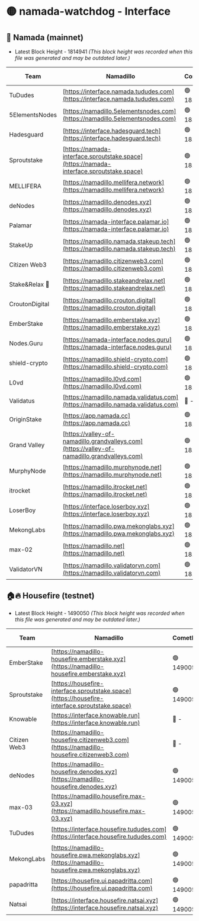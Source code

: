 # 🟡 namada-watchdog - Interface

## 🚀 Namada (mainnet)
- Latest Block Height - 1814941 *(This block height was recorded when this file was generated and may be outdated later.)*

| Team | Namadillo | CometBFT | Indexer | MASP Indexer |
|-|-|-|-|-|
| TuDudes | [https://interface.namada.tududes.com](https://interface.namada.tududes.com) | 🟢 1814922 | 🟢 1814922 | 🟢 1814922 |
| 5ElementsNodes | [https://namadillo.5elementsnodes.com](https://namadillo.5elementsnodes.com) | 🟢 1814923 | 🟢 1814922 | 🟢 1814923 |
| Hadesguard | [https://interface.hadesguard.tech](https://interface.hadesguard.tech) | 🟢 1814923 | 🟢 1814923 | 🟢 1814923 |
| Sproutstake | [https://namada-interface.sproutstake.space](https://namada-interface.sproutstake.space) | 🟢 1814924 | 🟢 1814924 | 🟢 1814924 |
| MELLIFERA | [https://namadillo.mellifera.network](https://namadillo.mellifera.network) | 🟢 1814925 | 🟢 1814924 | 🟢 1814924 |
| deNodes | [https://namadillo.denodes.xyz](https://namadillo.denodes.xyz) | 🟢 1814925 | 🟢 1814925 | 🟢 1814925 |
| Palamar | [https://namada-interface.palamar.io](https://namada-interface.palamar.io) | 🟢 1814926 | 🟢 1814925 | 🟢 1814925 |
| StakeUp | [https://namadillo.namada.stakeup.tech](https://namadillo.namada.stakeup.tech) | 🟢 1814926 | 🟢 1814926 | 🟢 1814926 |
| Citizen Web3 | [https://namadillo.citizenweb3.com](https://namadillo.citizenweb3.com) | 🟢 1814927 | 🟢 1814926 | 🔴 - |
| Stake&Relax 🦥 | [https://namadillo.stakeandrelax.net](https://namadillo.stakeandrelax.net) | 🟢 1814929 | 🟢 1814929 | 🟢 1814929 |
| CroutonDigital | [https://namadillo.crouton.digital](https://namadillo.crouton.digital) | 🟢 1814931 | 🔴 1338918 | 🟢 1814930 |
| EmberStake | [https://namadillo.emberstake.xyz](https://namadillo.emberstake.xyz) | 🟢 1814931 | 🟢 1814931 | 🟢 1814931 |
| Nodes.Guru | [https://namada-interface.nodes.guru](https://namada-interface.nodes.guru) | 🟢 1814931 | 🟢 1814931 | 🟢 1814931 |
| shield-crypto | [https://namadillo.shield-crypto.com](https://namadillo.shield-crypto.com) | 🟢 1814932 | 🟢 1814932 | 🟢 1814931 |
| L0vd | [https://namadillo.l0vd.com](https://namadillo.l0vd.com) | 🟢 1814932 | 🟢 1814932 | 🟢 1814932 |
| Validatus | [https://namadillo.namada.validatus.com](https://namadillo.namada.validatus.com) | 🔴 - | 🔴 - | 🔴 - |
| OriginStake | [https://app.namada.cc](https://app.namada.cc) | 🟢 1814939 | 🟢 1814938 | 🟢 1814939 |
| Grand Valley | [https://valley-of-namadillo.grandvalleys.com](https://valley-of-namadillo.grandvalleys.com) | 🟢 1814939 | 🟢 1814939 | 🟢 1814938 |
| MurphyNode | [https://namadillo.murphynode.net](https://namadillo.murphynode.net) | 🟢 1814939 | 🟢 1814939 | 🔴 - |
| itrocket | [https://namadillo.itrocket.net](https://namadillo.itrocket.net) | 🟢 1814940 | 🟢 1814940 | 🔴 1687505 |
| LoserBoy | [https://interface.loserboy.xyz](https://interface.loserboy.xyz) | 🟢 1814940 | 🟢 1814940 | 🔴 - |
| MekongLabs | [https://namadillo.pwa.mekonglabs.xyz](https://namadillo.pwa.mekonglabs.xyz) | 🟢 1814940 | 🟢 1814940 | 🟢 1814940 |
| max-02 | [https://namadillo.net](https://namadillo.net) | 🟢 1814941 | 🟢 1814941 | 🟢 1814941 |
| ValidatorVN | [https://namadillo.validatorvn.com](https://namadillo.validatorvn.com) | 🟢 1814941 | 🟢 1814941 | 🟢 1814941 |

## 🏠🔥 Housefire (testnet)
- Latest Block Height - 1490050 *(This block height was recorded when this file was generated and may be outdated later.)*

| Team | Namadillo | CometBFT | Indexer | MASP Indexer |
|-|-|-|-|-|
| EmberStake | [https://namadillo-housefire.emberstake.xyz](https://namadillo-housefire.emberstake.xyz) | 🟢 1490050 | 🟢 1490050 | 🔴 1123494 |
| Sproutstake | [https://housefire-interface.sproutstake.space](https://housefire-interface.sproutstake.space) | 🟢 1490050 | 🟢 1490050 | 🟢 1490050 |
| Knowable | [https://interface.knowable.run](https://interface.knowable.run) | 🔴 - | 🔴 - | 🔴 - |
| Citizen Web3 | [https://namadillo-housefire.citizenweb3.com](https://namadillo-housefire.citizenweb3.com) | 🔴 - | 🔴 - | 🔴 - |
| deNodes | [https://namadillo-housefire.denodes.xyz](https://namadillo-housefire.denodes.xyz) | 🟢 1490050 | 🟢 1490050 | 🟢 1490050 |
| max-03 | [https://namadillo.housefire.max-03.xyz](https://namadillo.housefire.max-03.xyz) | 🟢 1490050 | 🟢 1490050 | 🟢 1490050 |
| TuDudes | [https://interface.housefire.tududes.com](https://interface.housefire.tududes.com) | 🟢 1490050 | 🟢 1490050 | 🟢 1490050 |
| MekongLabs | [https://namadillo-housefire.pwa.mekonglabs.xyz](https://namadillo-housefire.pwa.mekonglabs.xyz) | 🟢 1490050 | 🟢 1490050 | 🔴 1124068 |
| papadritta | [https://housefire.ui.papadritta.com](https://housefire.ui.papadritta.com) | 🟢 1490050 | 🟢 1490050 | 🟢 1490050 |
| Natsai | [https://interface.housefire.natsai.xyz](https://interface.housefire.natsai.xyz) | 🟢 1490050 | 🟢 1490050 | 🟢 1490050 |

